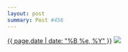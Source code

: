 ```yaml
---
layout: post
summary: Post #456
---
```


<p>
  <time><a href="/456">{{ page.date | date: "%B %e, %Y" }}</a></time>
  <a href="/456"><img src="{{ site.assets_url }}/456-640.jpg" srcset="{{ site.assets_url }}/456-1280.jpg 1280w, {{ site.assets_url }}/456-960.jpg 960w, {{ site.assets_url }}/456-640.jpg 640w, {{ site.assets_url }}/456-320.jpg 320w" sizes="(min-width: 700px) 50vw, calc(100vw - 2rem)" /></a>
</p>
